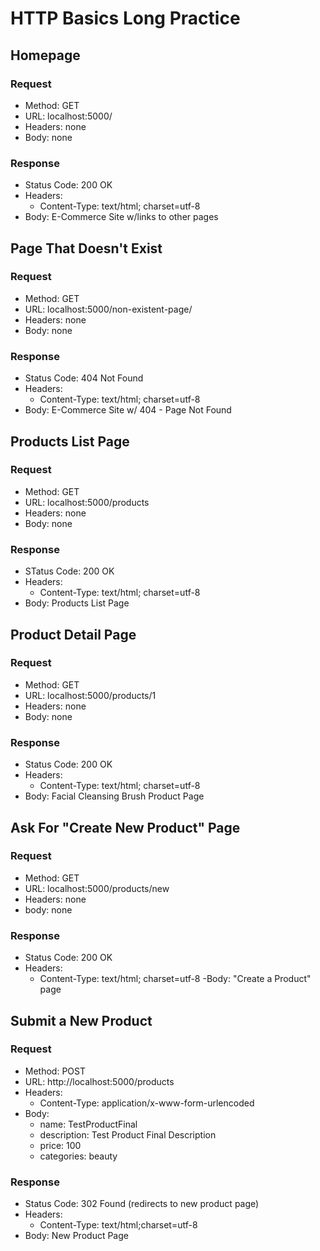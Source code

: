 # HTTP Basics Long Practice

## Homepage

### Request

- Method: GET
- URL: localhost:5000/
- Headers: none
- Body: none

### Response

- Status Code: 200 OK
- Headers:
    - Content-Type: text/html; charset=utf-8
- Body: E-Commerce Site w/links to other pages

## Page That Doesn't Exist

### Request

- Method: GET
- URL: localhost:5000/non-existent-page/
- Headers: none
- Body: none

### Response

- Status Code: 404 Not Found
- Headers:
    - Content-Type: text/html; charset=utf-8
- Body: E-Commerce Site w/ 404 - Page Not Found

## Products List Page

### Request

- Method: GET
- URL: localhost:5000/products
- Headers: none
- Body: none

### Response

- STatus Code: 200 OK
- Headers:
    - Content-Type: text/html; charset=utf-8
- Body: Products List Page

## Product Detail Page

### Request

- Method: GET
- URL: localhost:5000/products/1
- Headers: none
- Body: none

### Response

- Status Code: 200 OK
- Headers:
    - Content-Type: text/html; charset=utf-8
- Body: Facial Cleansing Brush Product Page

## Ask For "Create New Product" Page

### Request

- Method: GET
- URL: localhost:5000/products/new
- Headers: none
- body: none

### Response

- Status Code: 200 OK
- Headers:
    - Content-Type: text/html; charset=utf-8
-Body: "Create a Product" page

## Submit a New Product

### Request

- Method: POST
- URL: http://localhost:5000/products
- Headers:
    - Content-Type: application/x-www-form-urlencoded
- Body:
    - name: TestProductFinal
    - description: Test Product Final Description
    - price: 100
    - categories: beauty

### Response

- Status Code: 302 Found (redirects to new product page)
- Headers:
    - Content-Type: text/html;charset=utf-8
- Body: New Product Page
